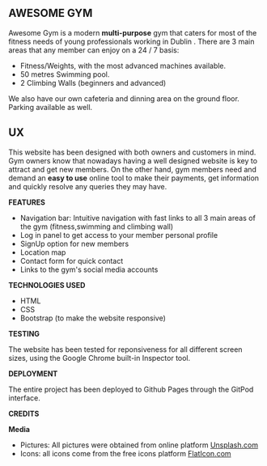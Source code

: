 ## AWESOME GYM

Awesome Gym is a modern **multi-purpose** gym that caters for most of the fitness needs of young professionals working in Dublin .
There are 3 main areas that any member can enjoy on a 24 / 7 basis:

 - Fitness/Weights, with the most advanced machines available.
 - 50 metres Swimming pool.
 - 2 Climbing Walls (beginners and advanced)
 
 We also have our own cafeteria and dinning area on the ground floor.
 Parking available as well.

**UX**
-
This website has been designed with both owners and customers in mind.
Gym owners know that nowadays having a well designed website is key to attract and get new members.
On the other hand, gym members need and demand an **easy to use** online tool to make their payments, get information and quickly resolve any queries they may have.

**FEATURES**

 - Navigation bar:  Intuitive navigation with fast links to all 3 main areas of the gym (fitness,swimming and climbing wall)
 - Log in panel to get access to your member personal profile
 - SignUp option for new members
 - Location map
 - Contact form for quick contact
 - Links to the gym's social media accounts
 
  
 **TECHNOLOGIES USED**
 
 - HTML
 - CSS
 - Bootstrap (to make the website responsive)

**TESTING**

The website has been tested for reponsiveness for all different screen sizes, using the Google Chrome built-in Inspector tool.

**DEPLOYMENT**

The entire project has been deployed to Github Pages through the GitPod interface.

**CREDITS**

**Media**

 - Pictures:  All pictures were obtained from online platform [Unsplash.com](https://unsplash.com)
 - Icons: all icons come from the free icons platform [FlatIcon.com](https://www.flaticon.com)

 